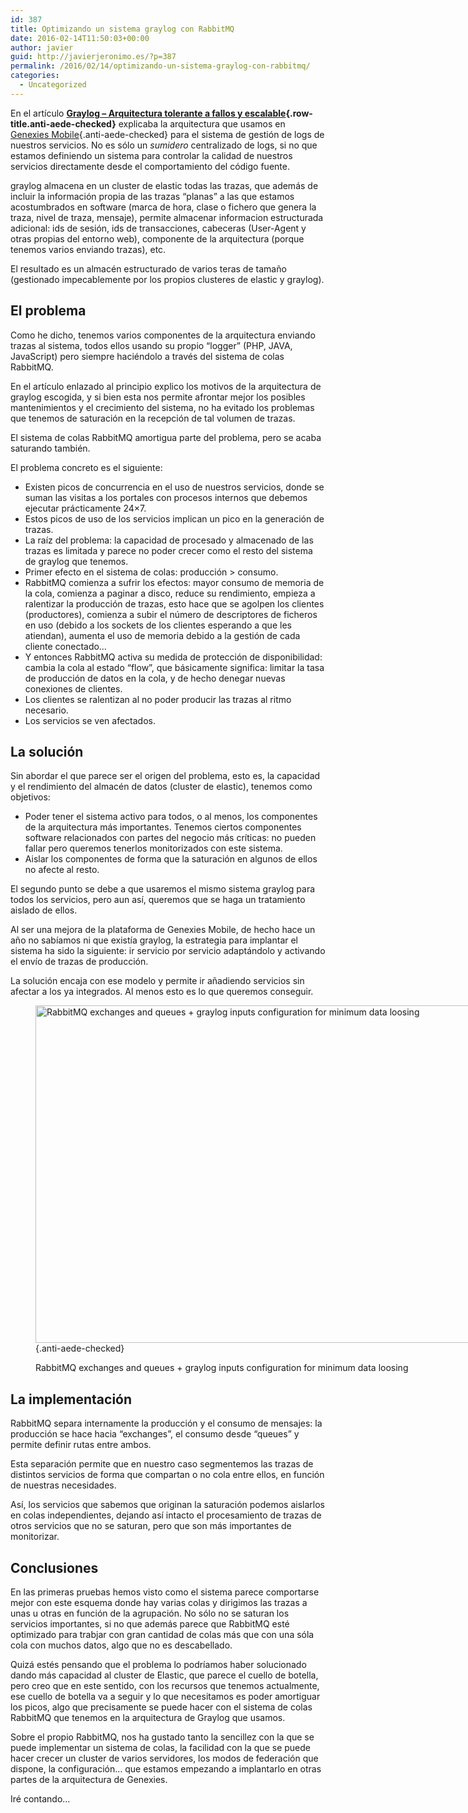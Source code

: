 ```yaml
---
id: 387
title: Optimizando un sistema graylog con RabbitMQ
date: 2016-02-14T11:50:03+00:00
author: javier
guid: http://javierjeronimo.es/?p=387
permalink: /2016/02/14/optimizando-un-sistema-graylog-con-rabbitmq/
categories:
  - Uncategorized
---
```

En el artículo **[Graylog – Arquitectura tolerante a fallos y escalable](http://javierjeronimo.es/wp-admin/post.php?post=305&action=edit "Editar “Graylog – Arquitectura tolerante a fallos y escalable”"){.row-title.anti-aede-checked}** explicaba la arquitectura que usamos en [Genexies Mobile](http://www.genexies.com "Genexies Mobile"){.anti-aede-checked} para el sistema de gestión de logs de nuestros servicios. No es sólo un _sumidero_ centralizado de logs, si no que estamos definiendo un sistema para controlar la calidad de nuestros servicios directamente desde el comportamiento del código fuente.

graylog almacena en un cluster de elastic todas las trazas, que además de incluir la información propia de las trazas &#8220;planas&#8221; a las que estamos acostumbrados en software (marca de hora, clase o fichero que genera la traza, nivel de traza, mensaje), permite almacenar informacion estructurada adicional: ids de sesión, ids de transacciones, cabeceras (User-Agent y otras propias del entorno web), componente de la arquitectura (porque tenemos varios enviando trazas), etc.

El resultado es un almacén estructurado de varios teras de tamaño (gestionado impecablemente por los propios clusteres de elastic y graylog).

<!--more-->

## El problema

Como he dicho, tenemos varios componentes de la arquitectura enviando trazas al sistema, todos ellos usando su propio &#8220;logger&#8221; (PHP, JAVA, JavaScript) pero siempre haciéndolo a través del sistema de colas RabbitMQ.

En el artículo enlazado al principio explico los motivos de la arquitectura de graylog escogida, y si bien esta nos permite afrontar mejor los posibles mantenimientos y el crecimiento del sistema, no ha evitado los problemas que tenemos de saturación en la recepción de tal volumen de trazas.

El sistema de colas RabbitMQ amortigua parte del problema, pero se acaba saturando también.

El problema concreto es el siguiente:

  * Existen picos de concurrencia en el uso de nuestros servicios, donde se suman las visitas a los portales con procesos internos que debemos ejecutar prácticamente 24&#215;7.
  * Estos picos de uso de los servicios implican un pico en la generación de trazas.
  * La raíz del problema: la capacidad de procesado y almacenado de las trazas es limitada y parece no poder crecer como el resto del sistema de graylog que tenemos.
  * Primer efecto en el sistema de colas: producción > consumo.
  * RabbitMQ comienza a sufrir los efectos: mayor consumo de memoria de la cola, comienza a paginar a disco, reduce su rendimiento, empieza a ralentizar la producción de trazas, esto hace que se agolpen los clientes (productores), comienza a subir el número de descriptores de ficheros en uso (debido a los sockets de los clientes esperando a que les atiendan), aumenta el uso de memoria debido a la gestión de cada cliente conectado&#8230;
  * Y entonces RabbitMQ activa su medida de protección de disponibilidad: cambia la cola al estado &#8220;flow&#8221;, que básicamente significa: limitar la tasa de producción de datos en la cola, y de hecho denegar nuevas conexiones de clientes.
  * Los clientes se ralentizan al no poder producir las trazas al ritmo necesario.
  * Los servicios se ven afectados.

## La solución

Sin abordar el que parece ser el origen del problema, esto es, la capacidad y el rendimiento del almacén de datos (cluster de elastic), tenemos como objetivos:

  * Poder tener el sistema activo para todos, o al menos, los componentes de la arquitectura más importantes. Tenemos ciertos componentes software relacionados con partes del negocio más críticas: no pueden fallar pero queremos tenerlos monitorizados con este sistema.
  * Aislar los componentes de forma que la saturación en algunos de ellos no afecte al resto.

El segundo punto se debe a que usaremos el mismo sistema graylog para todos los servicios, pero aun así, queremos que se haga un tratamiento aislado de ellos.

Al ser una mejora de la plataforma de Genexies Mobile, de hecho hace un año no sabíamos ni que existía graylog, la estrategia para implantar el sistema ha sido la siguiente: ir servicio por servicio adaptándolo y activando el envío de trazas de producción.

La solución encaja con ese modelo y permite ir añadiendo servicios sin afectar a los ya integrados. Al menos esto es lo que queremos conseguir.<figure id="attachment_388" style="width: 720px" class="wp-caption alignnone">

[<img class="size-full wp-image-388" src="http://javierjeronimo.es/wp-content/uploads/2015/07/Diapositiva1.png" alt="RabbitMQ exchanges and queues + graylog inputs configuration for minimum data loosing" width="720" height="540" srcset="https://javierjeronimo.es/wp-content/uploads/2015/07/Diapositiva1.png 720w, https://javierjeronimo.es/wp-content/uploads/2015/07/Diapositiva1-300x225.png 300w" sizes="(max-width: 720px) 100vw, 720px" />](http://javierjeronimo.es/wp-content/uploads/2015/07/Diapositiva1.png){.anti-aede-checked}<figcaption class="wp-caption-text">RabbitMQ exchanges and queues + graylog inputs configuration for minimum data loosing</figcaption></figure> 

## La implementación

RabbitMQ separa internamente la producción y el consumo de mensajes: la producción se hace hacia &#8220;exchanges&#8221;, el consumo desde &#8220;queues&#8221; y permite definir rutas entre ambos.

Esta separación permite que en nuestro caso segmentemos las trazas de distintos servicios de forma que compartan o no cola entre ellos, en función de nuestras necesidades.

Así, los servicios que sabemos que originan la saturación podemos aislarlos en colas independientes, dejando así intacto el procesamiento de trazas de otros servicios que no se saturan, pero que son más importantes de monitorizar.

## Conclusiones

En las primeras pruebas hemos visto como el sistema parece comportarse mejor con este esquema donde hay varias colas y dirigimos las trazas a unas u otras en función de la agrupación. No sólo no se saturan los servicios importantes, si no que además parece que RabbitMQ esté optimizado para trabjar con gran cantidad de colas más que con una sóla cola con muchos datos, algo que no es descabellado.

Quizá estés pensando que el problema lo podríamos haber solucionado dando más capacidad al cluster de Elastic, que parece el cuello de botella, pero creo que en este sentido, con los recursos que tenemos actualmente, ese cuello de botella va a seguir y lo que necesitamos es poder amortiguar los picos, algo que precisamente se puede hacer con el sistema de colas RabbitMQ que tenemos en la arquitectura de Graylog que usamos.

Sobre el propio RabbitMQ, nos ha gustado tanto la sencillez con la que se puede implementar un sistema de colas, la facilidad con la que se puede hacer crecer un cluster de varios servidores, los modos de federación que dispone, la configuración&#8230; que estamos empezando a implantarlo en otras partes de la arquitectura de Genexies.

Iré contando&#8230;